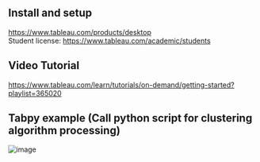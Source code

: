 ## Install and setup
https://www.tableau.com/products/desktop </br>
Student license: https://www.tableau.com/academic/students

## Video Tutorial
https://www.tableau.com/learn/tutorials/on-demand/getting-started?playlist=365020

## Tabpy example (Call python script for clustering algorithm processing)
![image](https://user-images.githubusercontent.com/69342162/165112595-fcd6444e-cdc5-47a7-b87f-51c8108faf20.png)
